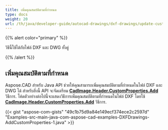 ```yaml
---
title: เพิ่มคุณสมบัติตามที่กำหนด
type: docs
weight: 20
url: /th/java/developer-guide/autocad-drawings/dxf-drawings/update-custom-properties/
---
```


{{% alert color="primary" %}}

วิธีนี้ใช้ได้กับไฟล์ DXF และ DWG ทั้งคู่

{{% /alert %}}

## เพิ่มคุณสมบัติตามที่กำหนด

Aspose.CAD สำหรับ Java API ช่วยให้คุณสามารถเพิ่มคุณสมบัติตามที่กำหนดในไฟล์ DXF และ DWG ได้ สำหรับสิ่งนี้ API จะจัดเตรียม [**CadImage.Header.CustomProperties.Add**](https://reference.aspose.com/cad/java/com.aspose.cad.fileformats.cad.cadobjects/CadHeader#getCustomProperties--) วิธีการ.
โค้ดตัวอย่างต่อไปนี้จะแสดงวิธีการเพิ่มคุณสมบัติตามที่กำหนดในไฟล์ DXF โดยใช้ [**CadImage.Header.CustomProperties.Add**](https://reference.aspose.com/cad/java/com.aspose.cad.fileformats.cad.cadobjects/CadHeader#getCustomProperties--) วิธีการ.

{{< gist "aspose-com-gists" "49c1b75d9a84e149ecf374ece2c2597d" "Examples-src-main-java-com-aspose-cad-examples-DXFDrawings-AddCustomProperties-1.java" >}}

